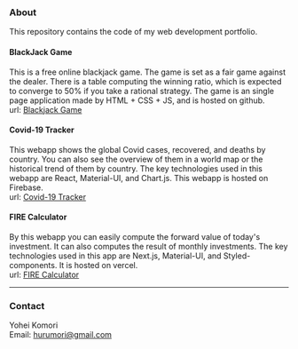 <h3>About</h3>
This repository contains the code of my web development portfolio. <br>

<h4>BlackJack Game</h4>
This is a free online blackjack game. The game is set as a fair game against the dealer. There is a table computing the winning ratio, which is expected to converge to 50% if you take a rational strategy. The game is an single page application made by HTML + CSS + JS, and is hosted on github.<br>
url:
<a href="https://yoheiko.github.io/blackjack">Blackjack Game</a>
<br>
<h4>Covid-19 Tracker</h4>
This webapp shows the global Covid cases, recovered, and deaths by country. You can also see the overview of them in a world map or the historical trend of them by country. The key technologies used in this webapp are React, Material-UI, and Chart.js. This webapp is hosted on Firebase.<br>
url:
<a href="https://covid-19-tracker-59108.web.app/">Covid-19 Tracker</a>
<br>
<h4>FIRE Calculator</h4>
By this webapp you can easily compute the forward value of today's investment. It can also computes the result of monthly investments. The key technologies used in this app are Next.js, Material-UI, and Styled-components. It is hosted on vercel.<br>
url:
<a href="https://annuity.vercel.app/about">FIRE Calculator</a>
<br>
<hr>
<h3>Contact</h3>

Yohei Komori <br>
Email: hurumori@gmail.com
